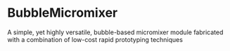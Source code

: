 # BubbleMicromixer
A simple, yet highly versatile, bubble-based micromixer module fabricated with a combination of low-cost rapid prototyping techniques
